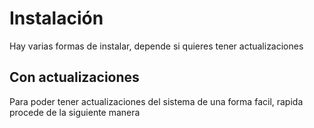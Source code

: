 # Instalación
Hay varias formas de instalar, depende si quieres tener actualizaciones

## Con actualizaciones
Para poder tener actualizaciones del sistema de una forma facil, rapida procede de la siguiente manera